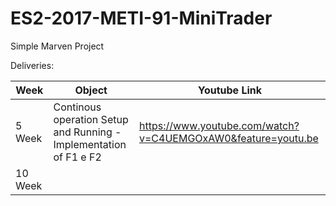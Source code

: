 # ES2-2017-METI-91-MiniTrader
Simple Marven Project

Deliveries: 

| Week          | Object                                                             | Youtube Link                                                        |
| ------------- | ------------------------------------------------------------------ | ------------------------------------------------------------------ |
| 5 Week        | Continous operation Setup and Running - Implementation of F1 e F2  | https://www.youtube.com/watch?v=C4UEMGOxAW0&feature=youtu.be       |
| 10 Week       |                                        |                                                                    |
